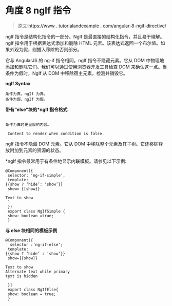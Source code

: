 # 角度 8 ngIf 指令

> 原文:[https://www . tutorialandexample . com/angular-8-ngif-directive/](https://www.tutorialandexample.com/angular-8-ngif-directive/)

ngIf 指令是结构化指令的一部分。NgIf 是最直接的结构化指令，并且易于理解。ngIf 指令用于根据表达式添加和删除 HTML 元素。该表达式返回一个布尔值。如果外观为假，则插入移除的否则部分。

它与 AngularJS 的 ng-if 指令相同。ngIf 指令不隐藏元素。它从 DOM 中物理地添加和删除它们。我们可以通过使用浏览器开发工具检查 DOM 来确认这一点。当条件为假时，NgIf 从 DOM 中移除宿主元素，检测并销毁它。

**ngIf Syntax**

```
条件为真，ngIf 为真。
条件为假，ngIf 为假。 
```

**带有“else”块的*ngIf 指令格式**

```

条件为真时要呈现的内容。

 Content to render when condition is false. 
```

ngIf 指令不隐藏 DOM 元素。它从 DOM 中移除整个元素及其子树。它还移除释放附加到元素的资源的状态。

*ngIf 指令最常用于有条件地显示内联模板。请参见以下示例:

```
@Component({
 selector: ‘ng-if-simple’, 
 template: 
{{show ? ‘hide’: ‘show’}} 
 show= {[show}} 

Text to show
 `  
 })
 export class NgIfSimple { 
 show: boolean =true; 
 } 
```

**与 else 块相同的模板示例**

```
@Component({
  selector :’ng-if-else’;
 template:
{{show ? ‘hide’ : ’show’}} 
 show={{show}} 

Text to show 
Alternate text while primary 
text is hidden  
 ` 
 }]
 export class NgIfElse{
 show: boolean = true;
 } 
```